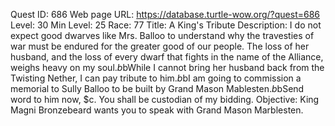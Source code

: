 Quest ID: 686
Web page URL: https://database.turtle-wow.org/?quest=686
Level: 30
Min Level: 25
Race: 77
Title: A King's Tribute
Description: I do not expect good dwarves like Mrs. Balloo to understand why the travesties of war must be endured for the greater good of our people. The loss of her husband, and the loss of every dwarf that fights in the name of the Alliance, weighs heavy on my soul.$b$bWhile I cannot bring her husband back from the Twisting Nether, I can pay tribute to him.$b$bI am going to commission a memorial to Sully Balloo to be built by Grand Mason Mablesten.$b$bSend word to him now, $c. You shall be custodian of my bidding.
Objective: King Magni Bronzebeard wants you to speak with Grand Mason Marblesten.
